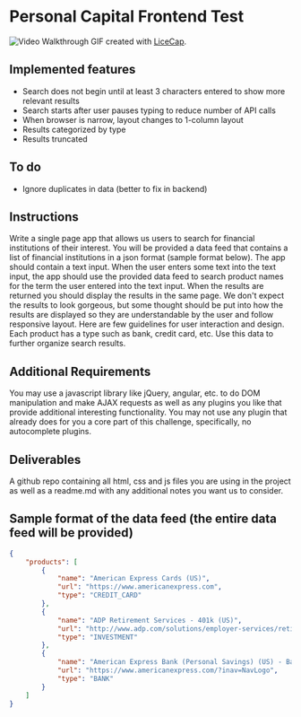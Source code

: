 # Personal Capital Frontend Test

![Video Walkthrough](http://i.imgur.com/ajvV9Et.gif)
GIF created with [LiceCap](http://www.cockos.com/licecap/).

## Implemented features
* Search does not begin until at least 3 characters entered to show more relevant results
* Search starts after user pauses typing to reduce number of API calls
* When browser is narrow, layout changes to 1-column layout
* Results categorized by type
* Results truncated

## To do
* Ignore duplicates in data (better to fix in backend)

## Instructions
Write a single page app that allows us users to search for financial institutions of their interest. You will be provided a data feed that contains a list of financial institutions in a json format (sample format below). The app should contain a text input. When the user enters some text into the text input, the app should use the provided data feed to search product names for the term the user entered into the text input. When the results are returned you should display the results in the same page. We don't expect the results to look gorgeous, but some thought should be put into how the results are displayed so they are understandable by the user and follow responsive layout. Here are few guidelines for user interaction and design.
Each product has a type such as bank, credit card, etc. Use this data to further organize search results.

## Additional Requirements
You may use a javascript library like jQuery, angular, etc. to do DOM manipulation and make AJAX requests as well as any plugins you like that provide additional interesting functionality. You may not use any plugin that already does for you a core part of this challenge, specifically, no autocomplete plugins.

## Deliverables
A github repo containing all html, css and js files you are using in the project as well as a readme.md with any additional notes you want us to consider.

## Sample format of the data feed (the entire data feed will be provided)
```json
{
    "products": [
        {
            "name": "American Express Cards (US)",
            "url": "https://www.americanexpress.com",
            "type": "CREDIT_CARD"
        },
        {
            "name": "ADP Retirement Services - 401k (US)",
            "url": "http://www.adp.com/solutions/employer-services/retirement-services.aspx",
            "type": "INVESTMENT"
        },
        {
            "name": "American Express Bank (Personal Savings) (US) - Bank",
            "url": "https://www.americanexpress.com/?inav=NavLogo",
            "type": "BANK"
        }
    ]
}
```
